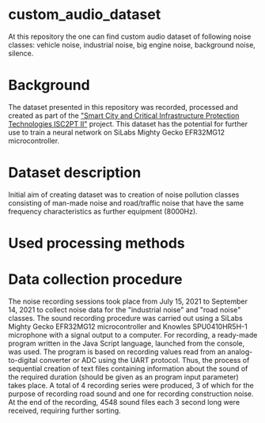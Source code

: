 # custom_audio_dataset
At this repository the one can find custom audio dataset of following noise classes: vehicle noise, industrial noise, big engine noise, background noise, silence.

# Background
The dataset presented in this repository was recorded, processed and created as part of the ["Smart City and Critical Infrastructure Protection Technologies ISC2PT II"](https://www.etis.ee/Portal/Projects/Display/96569b7f-a42a-422f-bd8f-97cbb3a483b1?lang=ENG) project. This dataset has the potential for further use to train a neural network on SiLabs Mighty Gecko EFR32MG12 microcontroller.

# Dataset description
Initial aim of creating dataset was to creation of noise pollution classes consisting of man-made noise and road/traffic noise that have the same frequency characteristics as further equipment (8000Hz).

# Used processing methods


# Data collection procedure
The noise recording sessions took place from July 15, 2021 to September 14, 2021 to collect noise data for the "industrial noise" and "road noise" classes. The sound recording procedure was carried out using a SiLabs Mighty Gecko EFR32MG12 microcontroller and Knowles SPU0410HR5H-1 microphone with a signal output to a computer. 
For recording, a ready-made program written in the Java Script language, launched from the console, was used. The program is based on recording values read from an analog-to-digital converter or ADC using the UART protocol. Thus, the process of sequential creation of text files containing information about the sound of the required duration (should be given as an program input parameter) takes place.
A total of 4 recording series were produced, 3 of which for the purpose of recording road sound and one for recording construction noise. At the end of the recording, 4548 sound files each 3 second long were received, requiring further sorting. 
